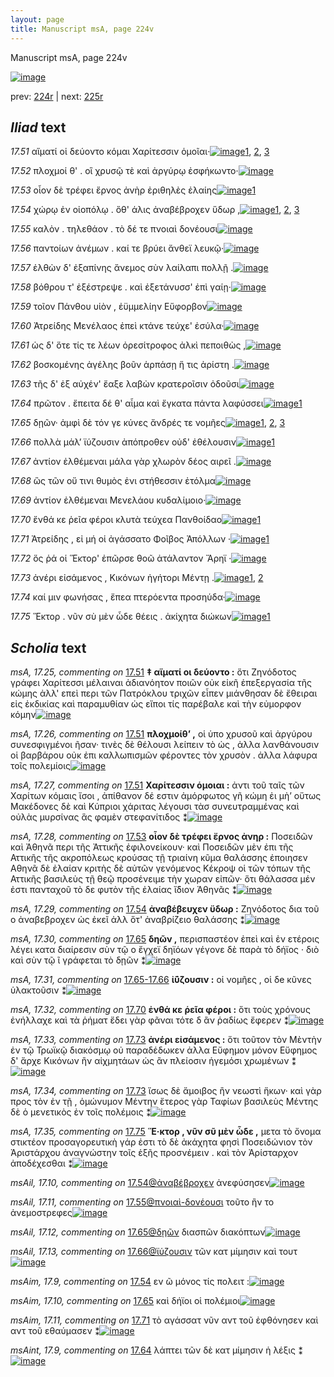 ```yaml
---
layout: page
title: Manuscript msA, page 224v
---
```


Manuscript msA, page 224v

[![image](http://www.homermultitext.org/iipsrv?OBJ=IIP,1.0&FIF=/project/homer/pyramidal/deepzoom/hmt/vaimg/2017a/VA224VN_0726.tif&WID=100&CVT=JPEG)](http://www.homermultitext.org/ict2/?urn=urn:cite2:hmt:vaimg.2017a:VA224VN_0726)

prev:  [224r](../224r/) | next:  [225r](../225r/)

## *Iliad* text

*17.51* <a id="17.51"/> αἵματί οἱ δεύοντο κόμαι Χαρίτεσσιν ὁμοῖαι·[![image](http://www.homermultitext.org/iipsrv?OBJ=IIP,1.0&FIF=/project/homer/pyramidal/deepzoom/hmt/vaimg/2017a/VA224VN_0726.tif&RGN=0.493,0.2307,0.338,0.0263&WID=1000&CVT=JPEG)](http://www.homermultitext.org/ict2/?urn=urn:cite2:hmt:vaimg.2017a:VA224VN_0726@0.493,0.2307,0.338,0.0263)[1](#msA_17.26), [2](#msA_17.25), [3](#msA_17.27)

*17.52* <a id="17.52"/> πλοχμοί θ' . οἳ χρυσῷ τὲ καὶ ἀργύρῳ ἐσφήκωντο·[![image](http://www.homermultitext.org/iipsrv?OBJ=IIP,1.0&FIF=/project/homer/pyramidal/deepzoom/hmt/vaimg/2017a/VA224VN_0726.tif&RGN=0.494,0.2532,0.389,0.0248&WID=1000&CVT=JPEG)](http://www.homermultitext.org/ict2/?urn=urn:cite2:hmt:vaimg.2017a:VA224VN_0726@0.494,0.2532,0.389,0.0248)

*17.53* <a id="17.53"/> οἷον δὲ τρέφει ἔρνος ἀνὴρ ἐριθηλὲς ἐλαίης[![image](http://www.homermultitext.org/iipsrv?OBJ=IIP,1.0&FIF=/project/homer/pyramidal/deepzoom/hmt/vaimg/2017a/VA224VN_0726.tif&RGN=0.494,0.2712,0.389,0.0248&WID=1000&CVT=JPEG)](http://www.homermultitext.org/ict2/?urn=urn:cite2:hmt:vaimg.2017a:VA224VN_0726@0.494,0.2712,0.389,0.0248)[1](#msA_17.28)

*17.54* <a id="17.54"/> χώρῳ ἐν οἰοπόλῳ . ὅθ' άλις ἀναβέβροχεν ὕδωρ ,[![image](http://www.homermultitext.org/iipsrv?OBJ=IIP,1.0&FIF=/project/homer/pyramidal/deepzoom/hmt/vaimg/2017a/VA224VN_0726.tif&RGN=0.491,0.2893,0.402,0.0263&WID=1000&CVT=JPEG)](http://www.homermultitext.org/ict2/?urn=urn:cite2:hmt:vaimg.2017a:VA224VN_0726@0.491,0.2893,0.402,0.0263)[1](#msA_17.29), [2](#msAim_17.9), [3](#msAil_17.10)

*17.55* <a id="17.55"/> καλὸν . τηλεθάον . τὸ δέ τε πνοιαὶ δονέουσι[![image](http://www.homermultitext.org/iipsrv?OBJ=IIP,1.0&FIF=/project/homer/pyramidal/deepzoom/hmt/vaimg/2017a/VA224VN_0726.tif&RGN=0.494,0.3088,0.361,0.0248&WID=1000&CVT=JPEG)](http://www.homermultitext.org/ict2/?urn=urn:cite2:hmt:vaimg.2017a:VA224VN_0726@0.494,0.3088,0.361,0.0248)

*17.56* <a id="17.56"/> παντοίων ἀνέμων . καί τε βρύει ἄνθεϊ λευκῷ·[![image](http://www.homermultitext.org/iipsrv?OBJ=IIP,1.0&FIF=/project/homer/pyramidal/deepzoom/hmt/vaimg/2017a/VA224VN_0726.tif&RGN=0.494,0.3283,0.385,0.0255&WID=1000&CVT=JPEG)](http://www.homermultitext.org/ict2/?urn=urn:cite2:hmt:vaimg.2017a:VA224VN_0726@0.494,0.3283,0.385,0.0255)

*17.57* <a id="17.57"/> ἐλθὼν δ' ἐξαπίνης ἄνεμος σὺν λαίλαπι πολλῇ .[![image](http://www.homermultitext.org/iipsrv?OBJ=IIP,1.0&FIF=/project/homer/pyramidal/deepzoom/hmt/vaimg/2017a/VA224VN_0726.tif&RGN=0.494,0.3471,0.397,0.0255&WID=1000&CVT=JPEG)](http://www.homermultitext.org/ict2/?urn=urn:cite2:hmt:vaimg.2017a:VA224VN_0726@0.494,0.3471,0.397,0.0255)

*17.58* <a id="17.58"/> βόθρου τ' ἐξέστρεψε . καὶ ἐξετάνυσσ' ἐπὶ γαίῃ·[![image](http://www.homermultitext.org/iipsrv?OBJ=IIP,1.0&FIF=/project/homer/pyramidal/deepzoom/hmt/vaimg/2017a/VA224VN_0726.tif&RGN=0.493,0.3651,0.397,0.0278&WID=1000&CVT=JPEG)](http://www.homermultitext.org/ict2/?urn=urn:cite2:hmt:vaimg.2017a:VA224VN_0726@0.493,0.3651,0.397,0.0278)

*17.59* <a id="17.59"/> τοῖον Πάνθου υἱὸν , ἐϋμμελίην Εὔφορβον[![image](http://www.homermultitext.org/iipsrv?OBJ=IIP,1.0&FIF=/project/homer/pyramidal/deepzoom/hmt/vaimg/2017a/VA224VN_0726.tif&RGN=0.492,0.3832,0.365,0.0278&WID=1000&CVT=JPEG)](http://www.homermultitext.org/ict2/?urn=urn:cite2:hmt:vaimg.2017a:VA224VN_0726@0.492,0.3832,0.365,0.0278)

*17.60* <a id="17.60"/> Ἀτρείδης Μενέλαος ἐπεὶ κτάνε τεύχε' ἐσύλα·[![image](http://www.homermultitext.org/iipsrv?OBJ=IIP,1.0&FIF=/project/homer/pyramidal/deepzoom/hmt/vaimg/2017a/VA224VN_0726.tif&RGN=0.495,0.4005,0.406,0.0278&WID=1000&CVT=JPEG)](http://www.homermultitext.org/ict2/?urn=urn:cite2:hmt:vaimg.2017a:VA224VN_0726@0.495,0.4005,0.406,0.0278)

*17.61* <a id="17.61"/> ὡς δ' ὅτε τίς τε λέων ὀρεσίτροφος ἀλκὶ πεποιθὼς ,[![image](http://www.homermultitext.org/iipsrv?OBJ=IIP,1.0&FIF=/project/homer/pyramidal/deepzoom/hmt/vaimg/2017a/VA224VN_0726.tif&RGN=0.493,0.4185,0.41,0.0278&WID=1000&CVT=JPEG)](http://www.homermultitext.org/ict2/?urn=urn:cite2:hmt:vaimg.2017a:VA224VN_0726@0.493,0.4185,0.41,0.0278)

*17.62* <a id="17.62"/> βοσκομένης ἀγέλης βοῦν ἁρπάσῃ ἥ τις ἀρίστη .[![image](http://www.homermultitext.org/iipsrv?OBJ=IIP,1.0&FIF=/project/homer/pyramidal/deepzoom/hmt/vaimg/2017a/VA224VN_0726.tif&RGN=0.493,0.4373,0.396,0.0278&WID=1000&CVT=JPEG)](http://www.homermultitext.org/ict2/?urn=urn:cite2:hmt:vaimg.2017a:VA224VN_0726@0.493,0.4373,0.396,0.0278)

*17.63* <a id="17.63"/> τῆς δ' ἐξ αὐχέν' ἔαξε λαβὼν κρατεροῖσιν ὀδοῦσι[![image](http://www.homermultitext.org/iipsrv?OBJ=IIP,1.0&FIF=/project/homer/pyramidal/deepzoom/hmt/vaimg/2017a/VA224VN_0726.tif&RGN=0.489,0.4568,0.4,0.0278&WID=1000&CVT=JPEG)](http://www.homermultitext.org/ict2/?urn=urn:cite2:hmt:vaimg.2017a:VA224VN_0726@0.489,0.4568,0.4,0.0278)

*17.64* <a id="17.64"/> πρῶτον . ἔπειτα δέ θ' αἷμα καὶ ἔγκατα πάντα λαφύσσει[![image](http://www.homermultitext.org/iipsrv?OBJ=IIP,1.0&FIF=/project/homer/pyramidal/deepzoom/hmt/vaimg/2017a/VA224VN_0726.tif&RGN=0.488,0.4748,0.423,0.0278&WID=1000&CVT=JPEG)](http://www.homermultitext.org/ict2/?urn=urn:cite2:hmt:vaimg.2017a:VA224VN_0726@0.488,0.4748,0.423,0.0278)[1](#msAint_17.9)

*17.65* <a id="17.65"/> δῃῶν· ἀμφὶ δὲ τόν γε κύνες ἄνδρές τε νομῆες[![image](http://www.homermultitext.org/iipsrv?OBJ=IIP,1.0&FIF=/project/homer/pyramidal/deepzoom/hmt/vaimg/2017a/VA224VN_0726.tif&RGN=0.488,0.4944,0.394,0.0278&WID=1000&CVT=JPEG)](http://www.homermultitext.org/ict2/?urn=urn:cite2:hmt:vaimg.2017a:VA224VN_0726@0.488,0.4944,0.394,0.0278)[1](#msAim_17.10), [2](#msAil_17.12), [3](#msA_17.30)

*17.66* <a id="17.66"/> πολλὰ μάλ’ ϊύζουσιν ἀπόπροθεν οὐδ' ἐθέλουσιν[![image](http://www.homermultitext.org/iipsrv?OBJ=IIP,1.0&FIF=/project/homer/pyramidal/deepzoom/hmt/vaimg/2017a/VA224VN_0726.tif&RGN=0.487,0.5154,0.398,0.0278&WID=1000&CVT=JPEG)](http://www.homermultitext.org/ict2/?urn=urn:cite2:hmt:vaimg.2017a:VA224VN_0726@0.487,0.5154,0.398,0.0278)[1](#msAil_17.13)

*17.67* <a id="17.67"/> ἀντίον ἐλθέμεναι μάλα γὰρ χλωρὸν δέος αιρεῖ .[![image](http://www.homermultitext.org/iipsrv?OBJ=IIP,1.0&FIF=/project/homer/pyramidal/deepzoom/hmt/vaimg/2017a/VA224VN_0726.tif&RGN=0.487,0.5334,0.398,0.0278&WID=1000&CVT=JPEG)](http://www.homermultitext.org/ict2/?urn=urn:cite2:hmt:vaimg.2017a:VA224VN_0726@0.487,0.5334,0.398,0.0278)

*17.68* <a id="17.68"/> ὣς τῶν οὔ τινι θυμὸς ἐνι στήθεσσιν ἐτόλμα[![image](http://www.homermultitext.org/iipsrv?OBJ=IIP,1.0&FIF=/project/homer/pyramidal/deepzoom/hmt/vaimg/2017a/VA224VN_0726.tif&RGN=0.486,0.553,0.398,0.0278&WID=1000&CVT=JPEG)](http://www.homermultitext.org/ict2/?urn=urn:cite2:hmt:vaimg.2017a:VA224VN_0726@0.486,0.553,0.398,0.0278)

*17.69* <a id="17.69"/> ἀντίον ἐλθέμεναι Μενελάου κυδαλίμοιο·[![image](http://www.homermultitext.org/iipsrv?OBJ=IIP,1.0&FIF=/project/homer/pyramidal/deepzoom/hmt/vaimg/2017a/VA224VN_0726.tif&RGN=0.488,0.5702,0.376,0.0278&WID=1000&CVT=JPEG)](http://www.homermultitext.org/ict2/?urn=urn:cite2:hmt:vaimg.2017a:VA224VN_0726@0.488,0.5702,0.376,0.0278)

*17.70* <a id="17.70"/> ἔνθά κε ῥεῖα φέροι κλυτὰ τεύχεα Πανθοίδαο[![image](http://www.homermultitext.org/iipsrv?OBJ=IIP,1.0&FIF=/project/homer/pyramidal/deepzoom/hmt/vaimg/2017a/VA224VN_0726.tif&RGN=0.487,0.5905,0.382,0.0278&WID=1000&CVT=JPEG)](http://www.homermultitext.org/ict2/?urn=urn:cite2:hmt:vaimg.2017a:VA224VN_0726@0.487,0.5905,0.382,0.0278)[1](#msA_17.32)

*17.71* <a id="17.71"/> Ἀτρείδης , εἰ μή οἱ ἀγάσσατο Φοῖβος Ἀπόλλων ·[![image](http://www.homermultitext.org/iipsrv?OBJ=IIP,1.0&FIF=/project/homer/pyramidal/deepzoom/hmt/vaimg/2017a/VA224VN_0726.tif&RGN=0.488,0.6093,0.388,0.0278&WID=1000&CVT=JPEG)](http://www.homermultitext.org/ict2/?urn=urn:cite2:hmt:vaimg.2017a:VA224VN_0726@0.488,0.6093,0.388,0.0278)[1](#msAim_17.11)

*17.72* <a id="17.72"/> ὅς ῥά οἱ Ἕκτορ' ἐπῶρσε θοῶ ἀτάλαντον Ἄρηϊ ·[![image](http://www.homermultitext.org/iipsrv?OBJ=IIP,1.0&FIF=/project/homer/pyramidal/deepzoom/hmt/vaimg/2017a/VA224VN_0726.tif&RGN=0.487,0.6273,0.388,0.0278&WID=1000&CVT=JPEG)](http://www.homermultitext.org/ict2/?urn=urn:cite2:hmt:vaimg.2017a:VA224VN_0726@0.487,0.6273,0.388,0.0278)

*17.73* <a id="17.73"/> ἀνέρι εἰσάμενος , Κικόνων ἡγήτορι Μέντῃ .[![image](http://www.homermultitext.org/iipsrv?OBJ=IIP,1.0&FIF=/project/homer/pyramidal/deepzoom/hmt/vaimg/2017a/VA224VN_0726.tif&RGN=0.487,0.6461,0.388,0.0278&WID=1000&CVT=JPEG)](http://www.homermultitext.org/ict2/?urn=urn:cite2:hmt:vaimg.2017a:VA224VN_0726@0.487,0.6461,0.388,0.0278)[1](#msA_17.34), [2](#msA_17.33)

*17.74* <a id="17.74"/> καί μιν φωνήσας , ἔπεα πτερόεντα προσηύδα·[![image](http://www.homermultitext.org/iipsrv?OBJ=IIP,1.0&FIF=/project/homer/pyramidal/deepzoom/hmt/vaimg/2017a/VA224VN_0726.tif&RGN=0.487,0.6634,0.388,0.0278&WID=1000&CVT=JPEG)](http://www.homermultitext.org/ict2/?urn=urn:cite2:hmt:vaimg.2017a:VA224VN_0726@0.487,0.6634,0.388,0.0278)

*17.75* <a id="17.75"/> Ἕκτορ . νῦν σὺ μὲν ὧδε θέεις . ἀκίχητα διώκων[![image](http://www.homermultitext.org/iipsrv?OBJ=IIP,1.0&FIF=/project/homer/pyramidal/deepzoom/hmt/vaimg/2017a/VA224VN_0726.tif&RGN=0.485,0.6814,0.411,0.0278&WID=1000&CVT=JPEG)](http://www.homermultitext.org/ict2/?urn=urn:cite2:hmt:vaimg.2017a:VA224VN_0726@0.485,0.6814,0.411,0.0278)[1](#msA_17.35)

## *Scholia* text

*msA, 17.25, commenting on* [17.51](#17.51)  <a id="msA_17.25"/> **‡ αἵματί οι δεύοντο :** ὅτι Ζηνόδοτος γράφει Χαρίτεσσι μέλαιναι ἀδιανόητον ποιῶν οὐκ εἰκῆ ἐπεξεργασία τῆς κώμης ἀλλ' επεὶ περι τῶν Πατρόκλου τριχῶν εἶπεν μιάνθησαν δὲ ἔθειραι εἰς ἐκδικίας καὶ παραμυθίαν ὡς εἴποι τίς παρέβαλε καὶ τὴν εὐμορφον κόμην[![image](http://www.homermultitext.org/iipsrv?OBJ=IIP,1.0&FIF=/project/homer/pyramidal/deepzoom/hmt/vaimg/2017a/VA224VN_0726.tif&RGN=0.243,0.1141,0.625,0.045&WID=1000&CVT=JPEG)](http://www.homermultitext.org/ict2/?urn=urn:cite2:hmt:vaimg.2017a:VA224VN_0726@0.243,0.1141,0.625,0.045)

*msA, 17.26, commenting on* [17.51](#17.51)  <a id="msA_17.26"/> **πλοχμοίθ’ ,** οἱ ὑπο χρυσοῦ καὶ ἀργύρου συνεσφιγμένοι ῆσαν· τινὲς δὲ θέλουσι λείπειν τὸ ὠς , ἀλλα λανθάνουσιν οἱ βαρβάρου οὐκ ἐπι καλλωπισμῶν φέροντες τὸν χρυσὸν . ἀλλα λάφυρα τοῖς πολεμίοις[![image](http://www.homermultitext.org/iipsrv?OBJ=IIP,1.0&FIF=/project/homer/pyramidal/deepzoom/hmt/vaimg/2017a/VA224VN_0726.tif&RGN=0.243,0.1441,0.628,0.0315&WID=1000&CVT=JPEG)](http://www.homermultitext.org/ict2/?urn=urn:cite2:hmt:vaimg.2017a:VA224VN_0726@0.243,0.1441,0.628,0.0315)

*msA, 17.27, commenting on* [17.51](#17.51)  <a id="msA_17.27"/> **Χαρίτεσσιν ὁμοιαι :** ἀντι τοῦ ταῖς τῶν Χαρίτων κόμαις ἴσοι , ἀπίθανον δέ εστιν ἀμόρφωτος γῆ κώμη ἐι μὴ’ οὕτως Μακέδονες δὲ καὶ Κύπριοι χάριτας λέγουσι τὰσ συνευτραμμένας καὶ οὐλὰς μυρσίνας ἃς φαμὲν στεφανίτιδος ⁑[![image](http://www.homermultitext.org/iipsrv?OBJ=IIP,1.0&FIF=/project/homer/pyramidal/deepzoom/hmt/vaimg/2017a/VA224VN_0726.tif&RGN=0.221,0.1674,0.65,0.0308&WID=1000&CVT=JPEG)](http://www.homermultitext.org/ict2/?urn=urn:cite2:hmt:vaimg.2017a:VA224VN_0726@0.221,0.1674,0.65,0.0308)

*msA, 17.28, commenting on* [17.53](#17.53)  <a id="msA_17.28"/> **οἶον δὲ τρέφει ἔρνος ἀνηρ :** Ποσειδῶν καὶ Ἀθηνᾶ περι τῆς Ἀττικῆς ἐφιλονείκουν· καὶ Ποσειδῶν μὲν ἐπι τῆς Αττικῆς τῆς ακροπόλεως κρούσας τῇ τριαίνη κῦμα θαλάσσης ἐποιησεν Αθηνᾶ δὲ ἐλαίαν κριτὴς δὲ αὐτῶν γενόμενος Κέκροψ οἱ τῶν τόπων τῆς Αττικῆς βασιλεὺς τῇ θεῷ προσένειμε τὴν χωραν εἰπῶν· ὅτι θάλασσα μέν ἐστι πανταχοῦ τὸ δε φυτὸν τῆς ἐλαίας ἴ̈διον Ἀθηνᾶς ⁑[![image](http://www.homermultitext.org/iipsrv?OBJ=IIP,1.0&FIF=/project/homer/pyramidal/deepzoom/hmt/vaimg/2017a/VA224VN_0726.tif&RGN=0.22,0.2449,0.216,0.0413&WID=1000&CVT=JPEG)](http://www.homermultitext.org/ict2/?urn=urn:cite2:hmt:vaimg.2017a:VA224VN_0726@0.22,0.2449,0.216,0.0413)

*msA, 17.29, commenting on* [17.54](#17.54)  <a id="msA_17.29"/> **ἀναβέβευχεν ὕδωρ :** Ζηνόδοτος δια τοῦ ο ἀναβεβροχεν ὡς ἐκεῖ ἀλλ ὅτ' ἀναβρίζειο θαλάσσης ⁑[![image](http://www.homermultitext.org/iipsrv?OBJ=IIP,1.0&FIF=/project/homer/pyramidal/deepzoom/hmt/vaimg/2017a/VA224VN_0726.tif&RGN=0.221,0.2462,0.217,0.0413&WID=1000&CVT=JPEG)](http://www.homermultitext.org/ict2/?urn=urn:cite2:hmt:vaimg.2017a:VA224VN_0726@0.221,0.2462,0.217,0.0413)

*msA, 17.30, commenting on* [17.65](#17.65)  <a id="msA_17.30"/> **δηῶν ,** περισπαστέον ἐπεὶ καὶ ἐν ετέροις λέγει κατα διαίρεσιν σὺν τῷ ο ἔγχεϊ δηϊόων γέγονε δὲ παρὰ τὸ δήϊος · διὸ καὶ σὺν τῷ ῖ γράφεται τὸ δῃῶν ⁑[![image](http://www.homermultitext.org/iipsrv?OBJ=IIP,1.0&FIF=/project/homer/pyramidal/deepzoom/hmt/vaimg/2017a/VA224VN_0726.tif&RGN=0.2357,0.5055,0.2023,0.0537&WID=1000&CVT=JPEG)](http://www.homermultitext.org/ict2/?urn=urn:cite2:hmt:vaimg.2017a:VA224VN_0726@0.2357,0.5055,0.2023,0.0537)

*msA, 17.31, commenting on* [17.65-17.66](#17.65-17.66)  <a id="msA_17.31"/> **ἰ̈ύζουσιν :** οἱ νομῆες , οἱ δe κῦνες ὑλακτοῦσιν ⁑[![image](http://www.homermultitext.org/iipsrv?OBJ=IIP,1.0&FIF=/project/homer/pyramidal/deepzoom/hmt/vaimg/2017a/VA224VN_0726.tif&RGN=0.221,0.5541,0.233,0.0308&WID=1000&CVT=JPEG)](http://www.homermultitext.org/ict2/?urn=urn:cite2:hmt:vaimg.2017a:VA224VN_0726@0.221,0.5541,0.233,0.0308)

*msA, 17.32, commenting on* [17.70](#17.70)  <a id="msA_17.32"/> **ἐνθά κε ῥεῖα φέροι :** ὅτι τοὺς χρόνους ἐνήλλαχε καὶ τὰ ῥήματ ἔδει γὰρ φᾶναι τότε δ ἂν ῥαδίως ἔφερεν ⁑[![image](http://www.homermultitext.org/iipsrv?OBJ=IIP,1.0&FIF=/project/homer/pyramidal/deepzoom/hmt/vaimg/2017a/VA224VN_0726.tif&RGN=0.236,0.5676,0.223,0.0383&WID=1000&CVT=JPEG)](http://www.homermultitext.org/ict2/?urn=urn:cite2:hmt:vaimg.2017a:VA224VN_0726@0.236,0.5676,0.223,0.0383)

*msA, 17.33, commenting on* [17.73](#17.73)  <a id="msA_17.33"/> **ἀνέρι εἰσάμενος :** ὅτι τοῦτον τὸν Μὲντὴν ἐν τῷ Τρωϊκῷ διακόσμῳ οὐ παραδέδωκεν ἀλλα Εὔφημον μόνον Εὔφημος δ' ἄρχε Κικόνων ἢν αἰχμητάων ὡς ἂν πλείοσιν ἡγεμόσι χρωμένων ⁑[![image](http://www.homermultitext.org/iipsrv?OBJ=IIP,1.0&FIF=/project/homer/pyramidal/deepzoom/hmt/vaimg/2017a/VA224VN_0726.tif&RGN=0.2239,0.5996,0.2263,0.0648&WID=1000&CVT=JPEG)](http://www.homermultitext.org/ict2/?urn=urn:cite2:hmt:vaimg.2017a:VA224VN_0726@0.2239,0.5996,0.2263,0.0648)

*msA, 17.34, commenting on* [17.73](#17.73)  <a id="msA_17.34"/> ἴσως δὲ ἄμοιβος ἢν νεωστὶ ἥκων· καὶ γὰρ προς τὸν ἐν τῇ , ὁμώνυμον Μέντην ἔτερος γὰρ Ταφίων βασιλεὺς Μέντης δὲ ὁ μενετικὸς ἐν τοῖς πολέμοις ⁑[![image](http://www.homermultitext.org/iipsrv?OBJ=IIP,1.0&FIF=/project/homer/pyramidal/deepzoom/hmt/vaimg/2017a/VA224VN_0726.tif&RGN=0.2409,0.6611,0.2112,0.0495&WID=1000&CVT=JPEG)](http://www.homermultitext.org/ict2/?urn=urn:cite2:hmt:vaimg.2017a:VA224VN_0726@0.2409,0.6611,0.2112,0.0495)

*msA, 17.35, commenting on* [17.75](#17.75)  <a id="msA_17.35"/> **Ἕ·κτορ , νῦν σῦ μὲν ὦδε ,** μετα τὸ ὄνομα στικτέον προσαγορευτικὴ γάρ ἐστι τὸ δὲ ἀκάχητα φησὶ Ποσειδώνιον τὸν Ἀριστάρχου ἀναγνώστην τοῖς ἑξῆς προσνέμειν . καὶ τὸν Ἀρίσταρχον ἀποδέχεσθαι ⁑[![image](http://www.homermultitext.org/iipsrv?OBJ=IIP,1.0&FIF=/project/homer/pyramidal/deepzoom/hmt/vaimg/2017a/VA224VN_0726.tif&RGN=0.233,0.7062,0.577,0.0376&WID=1000&CVT=JPEG)](http://www.homermultitext.org/ict2/?urn=urn:cite2:hmt:vaimg.2017a:VA224VN_0726@0.233,0.7062,0.577,0.0376)

*msAil, 17.10, commenting on* [17.54@ἀναβέβροχεν](#17.54@ἀναβέβροχεν)  <a id="msAil_17.10"/> ἀνεφύσησεν[![image](http://www.homermultitext.org/iipsrv?OBJ=IIP,1.0&FIF=/project/homer/pyramidal/deepzoom/hmt/vaimg/2017a/VA224VN_0726.tif&RGN=0.753,0.2893,0.056,0.0105&WID=1000&CVT=JPEG)](http://www.homermultitext.org/ict2/?urn=urn:cite2:hmt:vaimg.2017a:VA224VN_0726@0.753,0.2893,0.056,0.0105)

*msAil, 17.11, commenting on* [17.55@πνοιαὶ-δονέουσι](#17.55@πνοιαὶ-δονέουσι)  <a id="msAil_17.11"/> τοῦτο ἢν το ἀνεμοστρεφες[![image](http://www.homermultitext.org/iipsrv?OBJ=IIP,1.0&FIF=/project/homer/pyramidal/deepzoom/hmt/vaimg/2017a/VA224VN_0726.tif&RGN=0.721,0.3035,0.115,0.0173&WID=1000&CVT=JPEG)](http://www.homermultitext.org/ict2/?urn=urn:cite2:hmt:vaimg.2017a:VA224VN_0726@0.721,0.3035,0.115,0.0173)

*msAil, 17.12, commenting on* [17.65@δῃῶν](#17.65@δῃῶν)  <a id="msAil_17.12"/> διασπῶν διακόπτων[![image](http://www.homermultitext.org/iipsrv?OBJ=IIP,1.0&FIF=/project/homer/pyramidal/deepzoom/hmt/vaimg/2017a/VA224VN_0726.tif&RGN=0.515,0.4906,0.097,0.015&WID=1000&CVT=JPEG)](http://www.homermultitext.org/ict2/?urn=urn:cite2:hmt:vaimg.2017a:VA224VN_0726@0.515,0.4906,0.097,0.015)

*msAil, 17.13, commenting on* [17.66@ϊύζουσιν](#17.66@ϊύζουσιν)  <a id="msAil_17.13"/> τῶν κατ μίμησιν καὶ τουτ[![image](http://www.homermultitext.org/iipsrv?OBJ=IIP,1.0&FIF=/project/homer/pyramidal/deepzoom/hmt/vaimg/2017a/VA224VN_0726.tif&RGN=0.615,0.5124,0.1,0.012&WID=1000&CVT=JPEG)](http://www.homermultitext.org/ict2/?urn=urn:cite2:hmt:vaimg.2017a:VA224VN_0726@0.615,0.5124,0.1,0.012)

*msAim, 17.9, commenting on* [17.54](#17.54)  <a id="msAim_17.9"/> εν ῶ μόνος τίς πολειτ :[![image](http://www.homermultitext.org/iipsrv?OBJ=IIP,1.0&FIF=/project/homer/pyramidal/deepzoom/hmt/vaimg/2017a/VA224VN_0726.tif&RGN=0.422,0.2825,0.074,0.0338&WID=1000&CVT=JPEG)](http://www.homermultitext.org/ict2/?urn=urn:cite2:hmt:vaimg.2017a:VA224VN_0726@0.422,0.2825,0.074,0.0338)

*msAim, 17.10, commenting on* [17.65](#17.65)  <a id="msAim_17.10"/> καὶ δήϊοι οἱ πολέμιοι[![image](http://www.homermultitext.org/iipsrv?OBJ=IIP,1.0&FIF=/project/homer/pyramidal/deepzoom/hmt/vaimg/2017a/VA224VN_0726.tif&RGN=0.436,0.4944,0.059,0.0293&WID=1000&CVT=JPEG)](http://www.homermultitext.org/ict2/?urn=urn:cite2:hmt:vaimg.2017a:VA224VN_0726@0.436,0.4944,0.059,0.0293)

*msAim, 17.11, commenting on* [17.71](#17.71)  <a id="msAim_17.11"/> τὸ αγάσσατ νῦν αντ τοῦ ἐφθόνησεν καὶ αντ τοῦ εθαύμασεν ⁑[![image](http://www.homermultitext.org/iipsrv?OBJ=IIP,1.0&FIF=/project/homer/pyramidal/deepzoom/hmt/vaimg/2017a/VA224VN_0726.tif&RGN=0.44,0.6168,0.059,0.0609&WID=1000&CVT=JPEG)](http://www.homermultitext.org/ict2/?urn=urn:cite2:hmt:vaimg.2017a:VA224VN_0726@0.44,0.6168,0.059,0.0609)

*msAint, 17.9, commenting on* [17.64](#17.64)  <a id="msAint_17.9"/> λάπτει τῶν δὲ κατ μίμησιν ἡ λέξις ⁑[![image](http://www.homermultitext.org/iipsrv?OBJ=IIP,1.0&FIF=/project/homer/pyramidal/deepzoom/hmt/vaimg/2017a/VA224VN_0726.tif&RGN=0.866,0.4966,0.059,0.0488&WID=1000&CVT=JPEG)](http://www.homermultitext.org/ict2/?urn=urn:cite2:hmt:vaimg.2017a:VA224VN_0726@0.866,0.4966,0.059,0.0488)